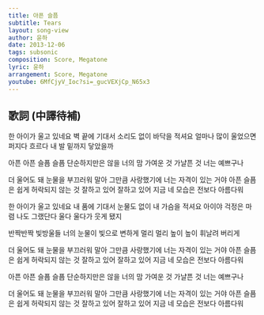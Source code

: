 ```yaml
---
title: 아픈 슬픔
subtitle: Tears
layout: song-view
author: 윤하
date: 2013-12-06
tags: subsonic
composition: Score, Megatone
lyric: 윤하
arrangement: Score, Megatone
youtube: 6MfCjyV_Ioc?si=_gucVEXjCp_N65x3
---
```


## 歌詞 (中譯待補)

한 아이가 울고 있네요
벽 끝에 기대서 소리도 없이 바닥을 적셔요
얼마나 많이 울었으면
퍼지다 흐르다 내 발 밑까지 닿았을까

아픈 아픈 슬픔 슬픔
단순하지만은 않을 너의 맘
가여운 것 가냘픈 것
너는 예쁘구나

더 울어도 돼 눈물을 부끄러워 말아
그만큼 사랑했기에 너는 자격이 있는 거야
아픈 슬픔은 쉽게 허락되지 않는 것
잘하고 있어 잘하고 있어
지금 네 모습은 전보다 아름다워

한 아이가 울고 있네요
내 품에 기대서 눈물도 없이 내 가슴을 적셔요
아이야 걱정은 마렴 나도 그랬단다
울다 울다가 웃게 됐지

반짝반짝 빛방울들
너의 눈물이 빛으로 변하게
멀리 멀리 높이 높이
휘날려 버리게

더 울어도 돼 눈물을 부끄러워 말아
그만큼 사랑했기에 너는 자격이 있는 거야
아픈 슬픔은 쉽게 허락되지 않는 것
잘하고 있어 잘하고 있어
지금 네 모습은 전보다 아름다워

아픈 아픈 슬픔 슬픔
단순하지만은 않을 너의 맘
가여운 것 가냘픈 것 너는 예쁘구나

더 울어도 돼 눈물을 부끄러워 말아
그만큼 사랑했기에 너는 자격이 있는 거야
아픈 슬픔은 쉽게 허락되지 않는 것
잘하고 있어 잘하고 있어
지금 네 모습은 전보다 아름다워
